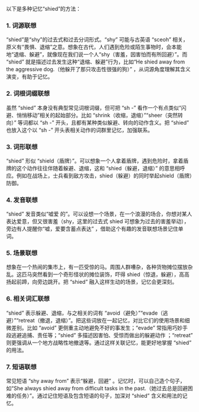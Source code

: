 以下是多种记忆“shied”的方法：

### 1. 词源联想
“shied”是“shy”的过去式和过去分词形式。“shy” 可能与古英语 “sceoh” 相关，原义有“畏惧、退缩”之意。想象在古代，人们遇到危险或陌生事物时，会本能地“退缩、躲避”，就像现在我们说一个人“shy（害羞，因害怕而有所回避）”。而 “shied” 就是描述过去发生这种“退缩、躲避”行为，比如“He shied away from the aggressive dog.（他躲开了那只攻击性很强的狗）” ，从词源角度理解其含义演变，有助于记忆。

### 2. 词根词缀联想 
虽然 “shied” 本身没有典型常见词根词缀，但可把 “sh -” 看作一个有点类似“闪避、悄悄移动”相关的起始部分。比如 “shrink（收缩，退缩）”“sheer（突然转向）” 等词都以 “sh -” 开头，且都有某种类似躲避、转向的动作含义。把 “shied” 也放入这个以 “sh -” 开头表相关动作的词群里记忆，加强联系。

### 3. 词形联想
“shied” 形似 “shield（盾牌）”。可以想象一个人拿着盾牌，遇到危险时，拿着盾牌的这个动作往往伴随着躲避、退缩，这和 “shied（躲避，退缩）” 的意思相呼应。例如在战场上，士兵看到敌方攻击，shied（躲避）的同时举起shield（盾牌）防御。

### 4. 发音联想 
“shied” 发音类似“嘘爱 的”。可以设想一个场景，在一个浪漫的场合，你想对某人表达爱意，但又很害羞（shy，这里的过去式 shied 可想象为过去的害羞举动），旁边有人提醒你“嘘，爱要含蓄点表达” ，借助这个有趣的发音联想场景记住单词。

### 5. 场景联想 
想象在一个热闹的集市上，有一匹受惊的马。周围人群嘈杂，各种货物摊位摆放杂乱。这匹马突然看到一个奇形怪状的摊位装饰，吓得 shied（惊退，躲避），高高扬起前蹄，向旁边跳开。把 “shied” 融入这样生动的场景，记忆会更深刻。

### 6. 相关词汇联想 
“shied” 表示躲避、退缩，与之相关的词有 “avoid（避免）”“evade（逃避）”“retreat（撤退，退缩）”。把这些词放在一起记忆，对比它们的使用场景和细微差别。比如 “avoid” 更侧重主动地避免不好的事发生；“evade” 常指用巧妙手段逃避追捕、责任等；“shied” 多描述因害怕、受惊而做出的躲避动作 ；“retreat” 则更强调从一个地方战略性地撤退等。通过这样关联记忆，能更好地掌握 “shied” 的用法。

### 7. 短语联想 
常见短语 “shy away from” 表示“躲避，回避” 。记忆时，可以自己造个句子，如“She always shied away from difficult tasks in the past.（她过去总是回避困难的任务）”。通过记住短语及包含短语的句子，加深对 “shied” 含义和用法的记忆。 